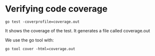 # Verifying code coverage

```
go test -coverprofile=coverage.out
```
It shows the coverage of the test.
It generates a file called coverage.out

We use the go tool with:
```
go tool cover -html=coverage.out
```
